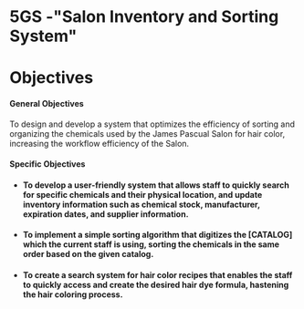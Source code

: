 # 5GS -"Salon Inventory and Sorting System"

# Objectives
#### General Objectives
To design and develop  a system that optimizes the efficiency of sorting and organizing the chemicals used by the James Pascual Salon for hair color, increasing the workflow efficiency of the Salon.

#### Specific Objectives
* #### To develop a user-friendly system that allows staff to quickly search for specific chemicals and their physical location, and update inventory information such as chemical stock, manufacturer, expiration dates, and supplier information.
* #### To implement a simple sorting algorithm that digitizes the [CATALOG] which the current staff is using, sorting the chemicals in the same order based on the given catalog.
* #### To create a search system for hair color recipes that enables the staff to quickly access and create the desired hair dye formula, hastening the hair coloring process.



